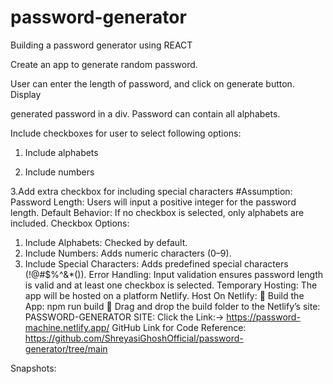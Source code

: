 # password-generator
Building a password generator using REACT

Create an app to generate random password.


 User can enter the length of password, and click on generate button. Display

generated password in a div. Password can contain all alphabets.



Include checkboxes for user to select following options:

1. Include alphabets

2. Include numbers

3.Add extra checkbox for including special characters
#Assumption:
Password Length: Users will input a positive integer for the password length.
Default Behavior: If no checkbox is selected, only alphabets are included.
Checkbox Options:
1.	Include Alphabets: Checked by default.
2.	Include Numbers: Adds numeric characters (0–9).
3.	Include Special Characters: Adds predefined special characters (!@#$%^&*()).
Error Handling: Input validation ensures password length is valid and at least one checkbox is selected.
Temporary Hosting: The app will be hosted on a platform Netlify.
Host On Netlify:
	Build the App: npm run build
	Drag and drop the build folder to the Netlify’s site:
PASSWORD-GENERATOR SITE: Click the Link:->  https://password-machine.netlify.app/
GitHub Link for Code Reference:  https://github.com/ShreyasiGhoshOfficial/password-generator/tree/main

Snapshots:

 




